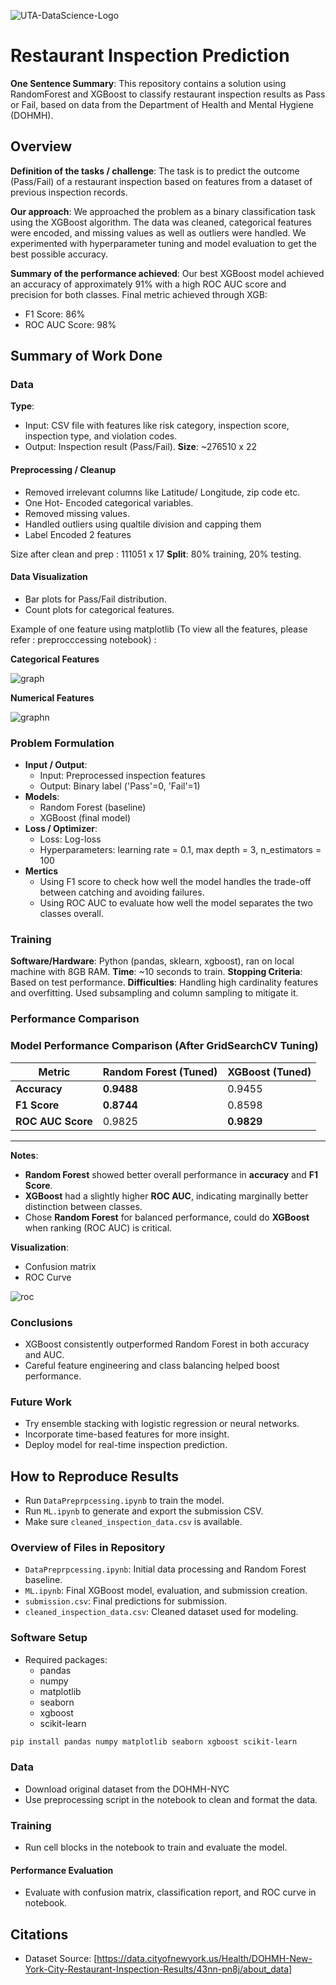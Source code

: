 ![UTA-DataScience-Logo](UTA-DataScience-Logo.png)

# Restaurant Inspection Prediction

**One Sentence Summary**: This repository contains a solution using RandomForest and XGBoost to classify restaurant inspection results as Pass or Fail, based on data from the Department of Health and Mental Hygiene (DOHMH).

## Overview

**Definition of the tasks / challenge**: The task is to predict the outcome (Pass/Fail) of a restaurant inspection based on features from a dataset of previous inspection records.

**Our approach**: We approached the problem as a binary classification task using the XGBoost algorithm. The data was cleaned, categorical features were encoded, and missing values as well as outliers were handled. We experimented with hyperparameter tuning and model evaluation to get the best possible accuracy. 

**Summary of the performance achieved**: Our best XGBoost model achieved an accuracy of approximately 91% with a high ROC AUC score and precision for both classes.
Final metric achieved through XGB:
* F1 Score: 86%
* ROC AUC Score: 98%

## Summary of Work Done

### Data
**Type**:
* Input: CSV file with features like risk category, inspection score, inspection type, and violation codes.
* Output: Inspection result (Pass/Fail).
**Size**: ~276510 x 22


#### Preprocessing / Cleanup
* Removed irrelevant columns like Latitude/ Longitude, zip code etc.
* One Hot- Encoded categorical variables.
* Removed missing values.
* Handled outliers using qualtile division and capping them
* Label Encoded 2 features

Size after clean and prep : 111051 x 17
**Split**: 80% training, 20% testing.

#### Data Visualization
* Bar plots for Pass/Fail distribution.
* Count plots for categorical features.
  
 Example of one feature using matplotlib (To view all the features, please refer : preprocccessing notebook) : 
 
 **Categorical Features**
 
![graph](graph.png)

 **Numerical Features**
 
![graphn](graphn.png)


### Problem Formulation

* **Input / Output**:
  * Input: Preprocessed inspection features
  * Output: Binary label ('Pass'=0, 'Fail'=1)
* **Models**:
  * Random Forest (baseline)
  * XGBoost (final model)
* **Loss / Optimizer**:
  * Loss: Log-loss
  * Hyperparameters: learning rate = 0.1, max depth = 3, n_estimators = 100
* **Mertics**
  * Using F1 score to check how well the model handles the trade-off between catching and avoiding failures.
  * Using ROC AUC to evaluate how well the model separates the two classes overall.

### Training
**Software/Hardware**: Python (pandas, sklearn, xgboost), ran on local machine with 8GB RAM.
**Time**: ~10 seconds to train.
**Stopping Criteria**: Based on test performance.
**Difficulties**: Handling high cardinality features and overfitting. Used subsampling and column sampling to mitigate it.

### Performance Comparison

###  Model Performance Comparison (After GridSearchCV Tuning)

| **Metric**         | **Random Forest (Tuned)** | **XGBoost (Tuned)**   |
|--------------------|---------------------------|------------------------|
| **Accuracy**       | **0.9488**                | 0.9455                 |
| **F1 Score**       | **0.8744**                | 0.8598                 |
| **ROC AUC Score**  | 0.9825                    | **0.9829**             |

---

**Notes**:
- **Random Forest** showed better overall performance in **accuracy** and **F1 Score**.
- **XGBoost** had a slightly higher **ROC AUC**, indicating marginally better distinction between classes.
- Chose **Random Forest** for balanced performance, could do **XGBoost** when ranking (ROC AUC) is critical.


**Visualization**:
  * Confusion matrix
  * ROC Curve


![roc](roc.png)

### Conclusions
* XGBoost consistently outperformed Random Forest in both accuracy and AUC.
* Careful feature engineering and class balancing helped boost performance.

### Future Work
* Try ensemble stacking with logistic regression or neural networks.
* Incorporate time-based features for more insight.
* Deploy model for real-time inspection prediction.

## How to Reproduce Results
* Run `DataPreprpcessing.ipynb` to train the model.
* Run `ML.ipynb` to generate and export the submission CSV.
* Make sure `cleaned_inspection_data.csv` is available.

### Overview of Files in Repository
* `DataPreprpcessing.ipynb`: Initial data processing and Random Forest baseline.
* `ML.ipynb`: Final XGBoost model, evaluation, and submission creation.
* `submission.csv`: Final predictions for submission.
* `cleaned_inspection_data.csv`: Cleaned dataset used for modeling.

### Software Setup

* Required packages:
  * pandas
  * numpy
  * matplotlib
  * seaborn
  * xgboost
  * scikit-learn

```bash
pip install pandas numpy matplotlib seaborn xgboost scikit-learn
```

### Data
* Download original dataset from the DOHMH-NYC
* Use preprocessing script in the notebook to clean and format the data.

### Training

* Run cell blocks in the notebook to train and evaluate the model.

#### Performance Evaluation

* Evaluate with confusion matrix, classification report, and ROC curve in notebook.

## Citations

*  Dataset Source: [https://data.cityofnewyork.us/Health/DOHMH-New-York-City-Restaurant-Inspection-Results/43nn-pn8j/about_data]
